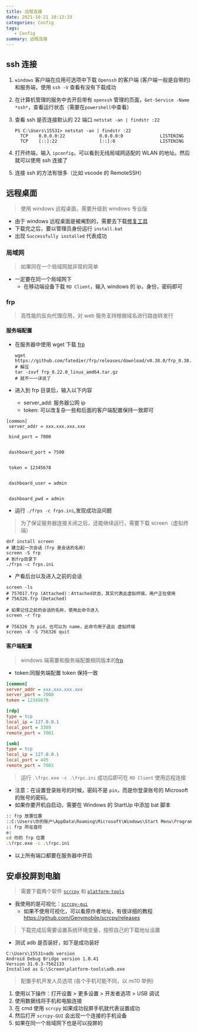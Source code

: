 ```yaml
---
title: 远程连接
date: 2021-10-21 10:12:33
categories: Config
tags:
   - Config
summary: 远程连接
---
```


## ssh 连接

1. `windows` 客户端在应用可选项中下载 `Openssh` 的客户端 (客户端一般是自带的) 和服务端，使用 `ssh -V` 查看有没有下载成功
2. 在计算机管理的服务中去开启带有 `openssh` 管理的页面，`Get-Service -Name *ssh*`，查看运行状态（需要在`powershell`中查看）
3. 查看 ssh 是否连接默认的 22 端口 `netstat -an | findstr :22`

   ```shell
   PS C:\Users\15531> netstat -an | findstr :22
     TCP    0.0.0.0:22             0.0.0.0:0              LISTENING
     TCP    [::]:22                [::]:0                 LISTENING
   ```

4. 打开终端，输入 `ipconfig`，可以看到无线局域网适配的 WLAN 的地址。然后就可以使用 ssh 连接了
5. 连接 ssh 的方法有很多（比如 vscode 的 RemoteSSH）

## 远程桌面

> 使用 windows 远程桌面，需要升级到 windows 专业版

- 由于 windows 远程桌面是被阉割的，需要去下载[修复工具](https://github.com/stascorp/rdpwrap/releases)
- 下载完之后，要以管理员身份运行 `install.bat`
- 出现 `Successfully installed` 代表成功

### 局域网

> 如果同在一个局域网就非常的简单

- 一定要在同一个局域网下
  - 在移动端设备下载 `RD Client`，输入 windows 的 ip，身份，密码即可

### frp

> 高性能的反向代理应用，对 web 服务支持根据域名进行路由转发行

#### 服务端配置

- 在服务器中使用 wget 下载 [frp](https://github.com/fatedier/frp/releases)

  ```shell
  wget https://github.com/fatedier/frp/releases/download/v0.38.0/frp_0.38.0_linux_amd64.tar.gz
  # 解压
  tar -zxvf frp_0.22.0_linux_amd64.tar.gz
  # 就不一一详说了
  ```

- 进入到 frp 目录后，输入以下内容
  - server_add: 服务器公网 ip
  - token: 可以改复杂一些和后面的客户端配置保持一致即可

```shell
[common] 
 server_addr = xxx.xxx.xxx.xxx  

 bind_port = 7000


 dashboard_port = 7500


 token = 12345678 


 dashboard_user = admin


 dashboard_pwd = admin
```

- 运行 `./frps -c frps.ini`,发现成功没问题

> 为了保证服务器连接关闭之后，还能继续运行，需要下载 screen（虚拟终端）

```shell
dnf install screen
# 建立起一次会话（frp 是会话的名称）
screen -S frp
# 到frp目录下
./frps -c frps.ini
```

- 产看后台以及进入之前的会话

```shell
screen -ls
# 757017.frp (Attached)：Attached状态，其实代表此虚拟终端，用户正在使用
# 756326.frp (Detached)

# 如果记住之前的会话的名称，使用此命令进入
screen -r frp

# 756326 为 pid，也可以为 name，此命令用于退出 虚拟终端
screen -X -S 756326 quit
```

#### 客户端配置

> windows 端需要和服务端配置相同版本的[frp](ttps://github.com/fatedier/frp/releases/download/v0.38.0/frp_0.38.0_windows_amd64.zip)

- token:同服务端配置 token 保持一致

```ini
[common]
server_addr = xxx.xxx.xxx.xxx 
server_port = 7000
token = 12345678 

[rdp]
type = tcp
local_ip = 127.0.0.1
local_port = 3389
remote_port = 7001

[smb]
type = tcp
local_ip = 127.0.0.1
local_port = 445
remote_port = 7002
```

> 运行 `.\frpc.exe -c .\frpc.ini` 成功后即可在 `RD Client` 使用远程连接

- 注意：在设置登录账号的时候，密码不是 `pin`，而是你登录账号的 Microsoft 的账号的密码。
- 如果你要开机自启动，需要在 Windows 的 StartUp 中添加 bat 脚本

```bash
:: frp 放置位置
::C:\Users\你的账户\AppData\Roaming\Microsoft\Windows\Start Menu\Programs\Startup
:: frp 所在盘符 
e: 
cd 你的 frp 位置
.\frpc.exe -c .\frpc.ini
```

- 以上所有端口都要在服务器中开启

## 安卓投屏到电脑

> 需要下载两个软件 [`scrcpy`](https://github.com/Genymobile/scrcpy/releases) 和 [`platform-tools`](https://developer.android.com/studio/releases/platform-tools)

- 我使用的是可视化：[`scrcpy-gui`](https://github.com/Tomotoes/scrcpy-gui/releases)
  - 如果不使用可视化，可以看原作者地址，有很详细的教程 <https://github.com/Genymobile/scrcpy/releases>

> 下载完成后需要设置系统环境变量，按照自己的下载地址设置

- 测试 adb 是否装好，如下是成功装好

```shell
C:\Users\15531>adb version
Android Debug Bridge version 1.0.41
Version 31.0.3-7562133
Installed as G:\Screen\platform-tools\adb.exe
```

> 配置手机开发人员选项 (各个手机可能不同，以 mi10 举例)

1. 使用以下操作：打开设置 > 更多设置 > 开发者选项 > USB 调试
2. 使用数据线将手机和电脑连接
3. 在 cmd 使用 `scrcpy` 如果成功投屏手机就代表设置成功
4. 然后打开 `scrcpy-GUI` 会出现一个连接的手机设备
5. 如果在同一个局域网下也是可以投屏的
